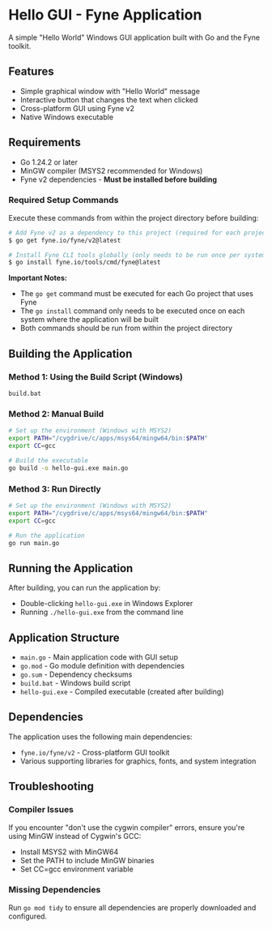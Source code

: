 # Hello GUI - Fyne Application

A simple "Hello World" Windows GUI application built with Go and the Fyne toolkit.

## Features

- Simple graphical window with "Hello World" message
- Interactive button that changes the text when clicked
- Cross-platform GUI using Fyne v2
- Native Windows executable

## Requirements

- Go 1.24.2 or later
- MinGW compiler (MSYS2 recommended for Windows)
- Fyne v2 dependencies - **Must be installed before building**

### Required Setup Commands

Execute these commands from within the project directory before building:

```bash
# Add Fyne v2 as a dependency to this project (required for each project)
$ go get fyne.io/fyne/v2@latest

# Install Fyne CLI tools globally (only needs to be run once per system)
$ go install fyne.io/tools/cmd/fyne@latest
```

**Important Notes:**
- The `go get` command must be executed for each Go project that uses Fyne
- The `go install` command only needs to be executed once on each system where the application will be built
- Both commands should be run from within the project directory

## Building the Application

### Method 1: Using the Build Script (Windows)
```batch
build.bat
```

### Method 2: Manual Build
```bash
# Set up the environment (Windows with MSYS2)
export PATH="/cygdrive/c/apps/msys64/mingw64/bin:$PATH"
export CC=gcc

# Build the executable
go build -o hello-gui.exe main.go
```

### Method 3: Run Directly
```bash
# Set up the environment (Windows with MSYS2)
export PATH="/cygdrive/c/apps/msys64/mingw64/bin:$PATH"
export CC=gcc

# Run the application
go run main.go
```

## Running the Application

After building, you can run the application by:
- Double-clicking `hello-gui.exe` in Windows Explorer
- Running `./hello-gui.exe` from the command line

## Application Structure

- `main.go` - Main application code with GUI setup
- `go.mod` - Go module definition with dependencies
- `go.sum` - Dependency checksums
- `build.bat` - Windows build script
- `hello-gui.exe` - Compiled executable (created after building)

## Dependencies

The application uses the following main dependencies:
- `fyne.io/fyne/v2` - Cross-platform GUI toolkit
- Various supporting libraries for graphics, fonts, and system integration

## Troubleshooting

### Compiler Issues
If you encounter "don't use the cygwin compiler" errors, ensure you're using MinGW instead of Cygwin's GCC:
- Install MSYS2 with MinGW64
- Set the PATH to include MinGW binaries
- Set CC=gcc environment variable

### Missing Dependencies
Run `go mod tidy` to ensure all dependencies are properly downloaded and configured.

